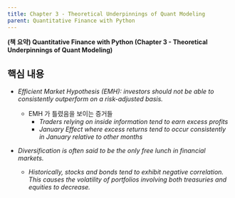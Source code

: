 ```yaml
---
title: Chapter 3 - Theoretical Underpinnings of Quant Modeling
parent: Quantitative Finance with Python
---
```


**(책 요약) Quantitative Finance with Python (Chapter 3 - Theoretical Underpinnings of Quant Modeling)**

## 핵심 내용
- *Efficient Market Hypothesis (EMH): investors should not be able to consistently outperform on a risk-adjusted basis.*
   - EMH 가 틀렸음을 보이는 증거들
      - *Traders relying on inside information tend to earn excess profits*
      - *January Effect where excess returns tend to occur consistently in January relative to other months*

- *Diversification is often said to be the only free lunch in financial markets.*
   - *Historically, stocks and bonds tend to exhibit negative correlation. This causes the volatility of portfolios involving both treasuries and equities to decrease.*